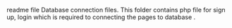 readme file 
Database connection files.
This folder contains php file for sign up, login which is required to connecting the pages to database .
